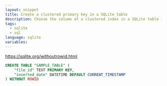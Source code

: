 ```yaml
---
layout: snippet
title: Create a clustered primary key in a SQLite table
description: Choose the column of a clustered index in a SQLite table instead of using the in-built rowid
tags:
  - sqlite
  - sql
language: sqlite
variables:
---
```


<https://sqlite.org/withoutrowid.html>

```sql
CREATE TABLE "SAMPLE_TABLE" (
    "file_id" TEXT PRIMARY KEY,
    "inserted_date" DATETIME DEFAULT CURRENT_TIMESTAMP
) WITHOUT ROWID
```